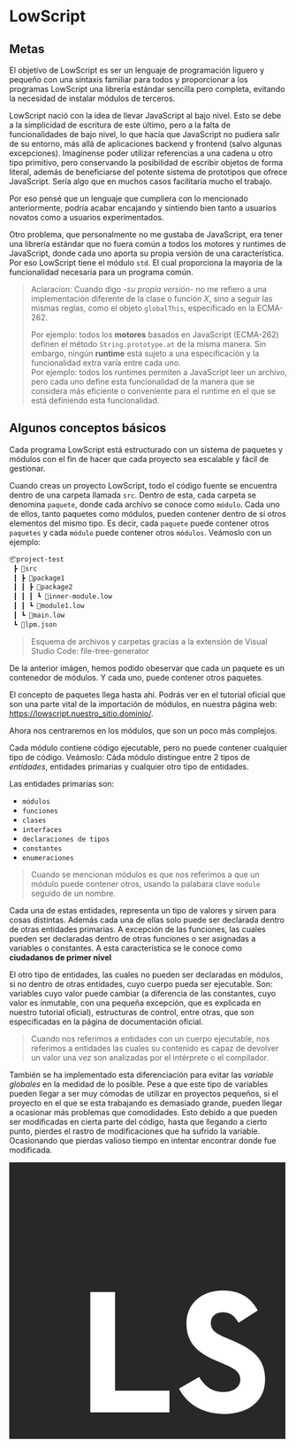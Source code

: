 # LowScript

## Metas

El objetivo de LowScript es ser un lenguaje de programación liguero y pequeño con una sintaxis familiar para todos y proporcionar a los programas LowScript una librería estándar sencilla pero completa, evitando la necesidad de instalar módulos de terceros.

LowScript nació con la idea de llevar JavaScript al bajo nivel. Esto se debe a la simplicidad de escritura de este último, pero a la falta de funcionalidades de bajo nivel, lo que hacía que JavaScript no pudiera salir de su entorno, más allá de aplicaciones backend y frontend (salvo algunas excepciones).
Imagínense poder utilizar referencias a una cadena u otro tipo primitivo, pero conservando la posibilidad de escribir objetos de forma literal, además de beneficiarse del potente sistema de prototipos que ofrece JavaScript. Sería algo que en muchos casos facilitaría mucho el trabajo.

Por eso pensé que un lenguaje que cumpliera con lo mencionado anteriormente, podría acabar encajando y sintiendo bien tanto a usuarios novatos como a usuarios experimentados.

Otro problema, que personalmente no me gustaba de JavaScript, era tener una librería estándar que no fuera común a todos los motores y runtimes de JavaScript, donde cada uno aporta su propia versión de una característica. Por eso LowScript tiene el módulo `std`. El cual proporciona la mayoría de la funcionalidad necesaria para un programa común.

> Aclaracion: Cuando digo _-su propia versión-_ no me refiero a una implementación diferente de la clase o función _X_, sino a seguir las mismas reglas, como el objeto `globalThis`, especificado en la ECMA-262.
>
> Por ejemplo: todos los **motores** basados ​​en JavaScript (ECMA-262) definen el método `String.prototype.at` de la misma manera. Sin embargo, ningún **runtime** está sujeto a una especificación y la funcionalidad extra varía entre cada uno.</br>
> Por ejemplo: todos los runtimes permiten a JavaScript leer un archivo, pero cada uno define esta funcionalidad de la manera que se considera más eficiente o conveniente para el runtime en el que se está definiendo esta funcionalidad.

## Algunos conceptos básicos

Cada programa LowScript está estructurado con un sistema de paquetes y módulos con el fin de hacer que cada proyecto sea escalable y fácil de gestionar.

Cuando creas un proyecto LowScript, todo el código fuente se encuentra dentro de una carpeta llamada `src`. Dentro de esta, cada carpeta se denomina `paquete`, donde cada archivo se conoce como `módulo`. Cada uno de ellos, tanto paquetes como módulos, pueden contener dentro de sí otros elementos del mismo tipo. Es decir, cada `paquete` puede contener otros `paquetes` y cada `módulo` puede contener otros `módulos`. Veámoslo con un ejemplo:

```txt
📦project-test
 ┣ 📂src
 ┃ ┣ 📂package1
 ┃ ┃ ┣ 📂package2
 ┃ ┃ ┃ ┗ 📜inner-module.low
 ┃ ┃ ┗ 📜module1.low
 ┃ ┗ 📜main.low
 ┗ 📜lpm.json
```

> Esquema de archivos y carpetas gracias a la extensión de Visual Studio Code: file-tree-generator

De la anterior imágen, hemos podido obeservar que cada un paquete es un contenedor de módulos. Y cada uno, puede contener otros paquetes.

El concepto de paquetes llega hasta ahí. Podrás ver en el tutorial oficial que son una parte vital de la importación de módulos, en nuestra página web: https://lowscript.nuestro_sitio.dominio/.

Ahora nos centraremos en los módulos, que son un poco más complejos.

Cada módulo contiene código ejecutable, pero no puede contener cualquier tipo de código. Veámoslo:
Cáda módulo distingue entre 2 tipos de _entidades_, entidades primarias y cualquier otro tipo de entidades.

Las entidades primarias son:

- `módulos`
- `funciones`
- `clases`
- `interfaces`
- `declaraciones de tipos`
- `constantes`
- `enumeraciones`

> Cuando se mencionan módulos es que nos referimos a que un módulo puede contener otros, usando la palabara clave `module` seguido de un nombre.

Cada una de estas entidades, representa un tipo de valores y sirven para cosas distintas. Además cada una de ellas solo puede ser declarada dentro de otras entidades primarias. A excepción de las funciones, las cuales pueden ser declaradas dentro de otras funciones o ser asignadas a variables o constantes. A esta característica se le conoce como **ciudadanos de primer nivel**

El otro tipo de entidades, las cuales no pueden ser declaradas en módulos, si no dentro de otras entidades, cuyo cuerpo pueda ser ejecutable. Son: variables cuyo valor puede cambiar (a diferencia de las constantes, cuyo valor es inmutable, con una pequeña excepción, que es explicada en nuestro tutorial oficial), estructuras de control, entre otras, que son especificadas en la página de documentación oficial.

> Cuando nos referimos a entidades con un cuerpo ejecutable, nos referimos a entidades las cuales su contenido es capaz de devolver un valor una vez son analizadas por el intérprete o el compilador.

También se ha implementado esta diferenciación para evitar las _variable globales_ en la medidad de lo posible. Pese a que este tipo de variables pueden llegar a ser muy cómodas de utilizar en proyectos pequeños, si el proyecto en el que se esta trabajando es demasiado grande, pueden llegar a ocasionar más problemas que comodidades. Esto debido a que pueden ser modificadas en cierta parte del código, hasta que llegando a cierto punto, pierdes el rastro de modificaciones que ha sufrido la variable. Ocasionando que pierdas valioso tiempo en intentar encontrar donde fue modificada.

![LowScriptLogo](./LowScriptLogo.jpg)
